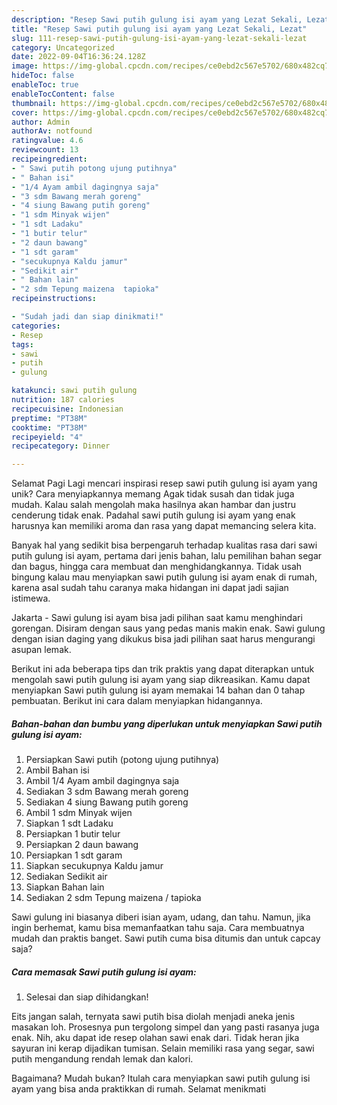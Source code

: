 ```yaml
---
description: "Resep Sawi putih gulung isi ayam yang Lezat Sekali, Lezat"
title: "Resep Sawi putih gulung isi ayam yang Lezat Sekali, Lezat"
slug: 111-resep-sawi-putih-gulung-isi-ayam-yang-lezat-sekali-lezat
category: Uncategorized
date: 2022-09-04T16:36:24.128Z
image: https://img-global.cpcdn.com/recipes/ce0ebd2c567e5702/680x482cq70/sawi-putih-gulung-isi-ayam-foto-resep-utama.jpg
hideToc: false
enableToc: true
enableTocContent: false
thumbnail: https://img-global.cpcdn.com/recipes/ce0ebd2c567e5702/680x482cq70/sawi-putih-gulung-isi-ayam-foto-resep-utama.jpg
cover: https://img-global.cpcdn.com/recipes/ce0ebd2c567e5702/680x482cq70/sawi-putih-gulung-isi-ayam-foto-resep-utama.jpg
author: Admin
authorAv: notfound
ratingvalue: 4.6
reviewcount: 13
recipeingredient:
- " Sawi putih potong ujung putihnya"
- " Bahan isi"
- "1/4 Ayam ambil dagingnya saja"
- "3 sdm Bawang merah goreng"
- "4 siung Bawang putih goreng"
- "1 sdm Minyak wijen"
- "1 sdt Ladaku"
- "1 butir telur"
- "2 daun bawang"
- "1 sdt garam"
- "secukupnya Kaldu jamur"
- "Sedikit air"
- " Bahan lain"
- "2 sdm Tepung maizena  tapioka"
recipeinstructions:

- "Sudah jadi dan siap dinikmati!"
categories:
- Resep
tags:
- sawi
- putih
- gulung

katakunci: sawi putih gulung 
nutrition: 187 calories
recipecuisine: Indonesian
preptime: "PT38M"
cooktime: "PT38M"
recipeyield: "4"
recipecategory: Dinner

---
```



Selamat Pagi Lagi mencari inspirasi resep sawi putih gulung isi ayam yang unik? Cara menyiapkannya memang Agak tidak susah dan tidak juga mudah. Kalau salah mengolah maka hasilnya akan hambar dan justru cenderung tidak enak. Padahal sawi putih gulung isi ayam yang enak harusnya kan memiliki aroma dan rasa yang dapat memancing selera kita.


Banyak hal yang sedikit bisa berpengaruh terhadap kualitas rasa dari sawi putih gulung isi ayam, pertama dari jenis bahan, lalu pemilihan bahan segar dan bagus, hingga cara membuat dan menghidangkannya. Tidak usah bingung kalau mau menyiapkan sawi putih gulung isi ayam enak di rumah, karena asal sudah tahu caranya maka hidangan ini dapat jadi sajian istimewa.

Jakarta - Sawi gulung isi ayam bisa jadi pilihan saat kamu menghindari gorengan. Disiram dengan saus yang pedas manis makin enak. Sawi gulung dengan isian daging yang dikukus bisa jadi pilihan saat harus mengurangi asupan lemak.


Berikut ini ada beberapa tips dan trik praktis yang dapat diterapkan untuk mengolah sawi putih gulung isi ayam yang siap dikreasikan. Kamu dapat menyiapkan Sawi putih gulung isi ayam memakai 14 bahan dan 0 tahap pembuatan. Berikut ini cara dalam menyiapkan hidangannya.

<!--inarticleads1-->

##### Bahan-bahan dan bumbu yang diperlukan untuk menyiapkan Sawi putih gulung isi ayam:

1. Persiapkan  Sawi putih (potong ujung putihnya)
1. Ambil  Bahan isi
1. Ambil 1/4 Ayam ambil dagingnya saja
1. Sediakan 3 sdm Bawang merah goreng
1. Sediakan 4 siung Bawang putih goreng
1. Ambil 1 sdm Minyak wijen
1. Siapkan 1 sdt Ladaku
1. Persiapkan 1 butir telur
1. Persiapkan 2 daun bawang
1. Persiapkan 1 sdt garam
1. Siapkan secukupnya Kaldu jamur
1. Sediakan Sedikit air
1. Siapkan  Bahan lain
1. Sediakan 2 sdm Tepung maizena / tapioka


Sawi gulung ini biasanya diberi isian ayam, udang, dan tahu. Namun, jika ingin berhemat, kamu bisa memanfaatkan tahu saja. Cara membuatnya mudah dan praktis banget. Sawi putih cuma bisa ditumis dan untuk capcay saja? 

<!--inarticleads2-->

##### Cara memasak Sawi putih gulung isi ayam:


1. Selesai dan siap dihidangkan!

Eits jangan salah, ternyata sawi putih bisa diolah menjadi aneka jenis masakan loh. Prosesnya pun tergolong simpel dan yang pasti rasanya juga enak. Nih, aku dapat ide resep olahan sawi enak dari. Tidak heran jika sayuran ini kerap dijadikan tumisan. Selain memiliki rasa yang segar, sawi putih mengandung rendah lemak dan kalori. 

Bagaimana? Mudah bukan? Itulah cara menyiapkan sawi putih gulung isi ayam yang bisa anda praktikkan di rumah. Selamat menikmati
